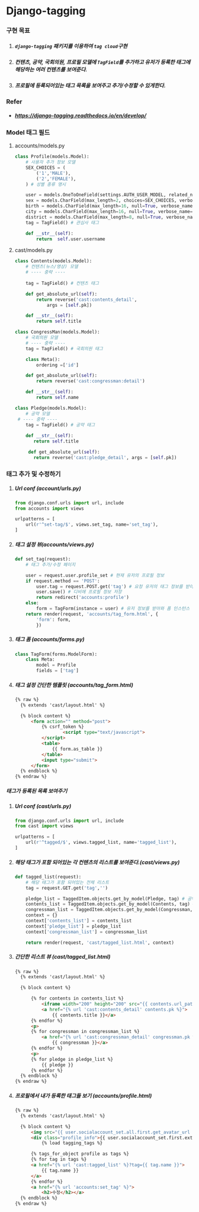 # Django-tagging

### 구현 목표

1. ##### `django-tagging` 패키지를 이용하여 `tag cloud`구현

2. ##### 컨텐츠, 공약, 국회의원, 프로필 모델에 `TagField`를 추가하고 유저가 등록한 태그에 해당하는 여러 컨텐츠를 보여준다.

3. ##### 프로필에 등록되어있는 태그 목록을 보여주고 추가/수정할 수 있게한다.



### Refer

- ##### https://django-tagging.readthedocs.io/en/develop/



### Model 태그 필드

1. accounts/models.py

   ```python
   class Profile(models.Model):
       # 사용자 추가 정보 모델
       SEX_CHOICES = (
           ('1','MALE'),
           ('2','FEMALE'),
       ) # 성별 종류 명시

       user = models.OneToOneField(settings.AUTH_USER_MODEL, related_name='profile_set') # AUTH_USER 모델과 1:1 관계 설장
       sex = models.CharField(max_length=2, choices=SEX_CHOICES, verbose_name='성별') # 성별
       birth = models.CharField(max_length=16, null=True, verbose_name='생년월일', validators=[birth_validator]) # 생년월일
       city = models.CharField(max_length=16, null=True, verbose_name='시/도') # 시/구
       district = models.CharField(max_length=8, null=True, verbose_name='구') # 구
       tag = TagField() # 관심사 태그

       def __str__(self):
           return  self.user.username
   ```

2. cast/models.py

   ```python
   class Contents(models.Model):
       # 컨텐츠(뉴스/영상) 모델
       # ---- 중략 ----
       
       tag = TagField() # 컨텐츠 태그

       def get_absolute_url(self):
           return reverse('cast:contents_detail',
               args = [self.pk])

       def __str__(self):
           return self.title

   class CongressMan(models.Model):
       # 국회의원 모델
       # ---- 중략 ----
       tag = TagField() # 국회의원 태그

       class Meta():
           ordering =['id']

       def get_absolute_url(self):
           return reverse('cast:congressman:detail')

       def __str__(self):
           return self.name

   class Pledge(models.Model):
       # 공약 모델
   	# ---- 중략 ----
       tag = TagField() # 공약 태그
       
       def __str__(self):
          return self.title

      	def get_absolute_url(self):
          return reverse('cast:pledge_detail', args = [self.pk])
   ```

### 태그 추가 및 수정하기

1. ##### Url conf (account/urls.py)

   ```python
   from django.conf.urls import url, include
   from accounts import views

   urlpatterns = [
       url(r'^set-tag/$', views.set_tag, name='set_tag'),
   ]
   ```


2. ##### 태그 설정 뷰(accounts/views.py)

   ```python
   def set_tag(request):
       # 태그 추가/수정 페이지

       user = request.user.profile_set # 현재 유저의 프로필 정보
       if request.method == 'POST':
           user.tag = request.POST.get('tag') # 요청 유저의 태그 정보를 받아온 태그 정보로 저장
           user.save() # 디비에 프로필 정보 저장
           return redirect('accounts:profile')
       else:
           form = TagForm(instance = user) # 유저 정보를 받아와 폼 인스턴스 생성
       return render(request, 'accounts/tag_form.html', {
           'form': form,
           })
   ```

3. ##### 태그 폼 (accounts/forms.py)

   ```python
   class TagForm(forms.ModelForm):
       class Meta:
           model = Profile
           fields = ['tag']
   ```

4. ##### 태그 설정 간단한 템플릿 (accounts/tag_form.html)

   ```html
   {% raw %}
     {% extends 'cast/layout.html' %}

     {% block content %}
         <form action="" method="post">
             {% csrf_token %}
                     <script type="text/javascript">
             </script>
             <table>
                 {{ form.as_table }}
             </table>
             <input type="submit">
         </form>
     {% endblock %}
   {% endraw %}
   ```

##### 태그가 등록된 목록 보여주기

1. ##### Url conf (cast/urls.py)

   ```python
   from django.conf.urls import url, include
   from cast import views

   urlpatterns = [
       url(r'^tagged/$', views.tagged_list, name='tagged_list'),
   ]
   ```

2. ##### 해당 태그가 포함 되어있는 각 컨텐츠의 리스트를 보여준다.(cast/views.py)

   ```Python
   def tagged_list(request):
       # 해당 태그가 포함 되어있는 전체 리스트
       tag = request.GET.get('tag','')

       pledge_list = TaggedItem.objects.get_by_model(Pledge, tag) # 공약 리스트
       contents_list = TaggedItem.objects.get_by_model(Contents, tag) # 콘텐츠 리스트
       congressman_list = TaggedItem.objects.get_by_model(Congressman, tag) # 국회의원 리스트
       context = {}
       context['contents_list'] = contents_list
       context['pledge_list'] = pledge_list
       context['congressman_list'] = congressman_list

       return render(request, 'cast/tagged_list.html', context)
   ```

3. ##### 간단한 리스트 뷰 (cast/tagged_list.html)

   ```html
   {% raw %}
     {% extends 'cast/layout.html' %}

     {% block content %}

         {% for contents in contents_list %}
             <iframe width="200" height="200" src="{{ contents.url_path }}" frameborder="0" allowfullscreen></iframe>
             <a href="{% url 'cast:contents_detail' contents.pk %}">
                 {{ contents.title }}</a>
         {% endfor %}
         <p>
         {% for congressman in congressman_list %}
             <a href="{% url 'cast:congressman_detail' congressman.pk %}">
                 {{ congressman }}</a>
         {% endfor %}
         <p>
         {% for pledge in pledge_list %}
             {{ pledge }}
         {% endfor %}
     {% endblock %}
   {% endraw %}
   ```

4. ##### 프로필에서 내가 등록한 태그들 보기 (accounts/profile.html)

   ```Html
   {% raw %} 
     {% extends 'cast/layout.html' %}

     {% block content %}
         <img src="{{ user.socialaccount_set.all.first.get_avatar_url }}" />
         <div class="profile_info">{{ user.socialaccount_set.first.extra_data.kaccount_email }}</div>
             {% load tagging_tags %}

         {% tags_for_object profile as tags %}
         {% for tag in tags %}
         <a href="{% url 'cast:tagged_list' %}?tag={{ tag.name }}">
             {{ tag.name }}
         </a>
         {% endfor %}
         <a href="{% url 'accounts:set_tag' %}">
             <h2>수정</h2></a>
     {% endblock %}
   {% endraw %}
   ```